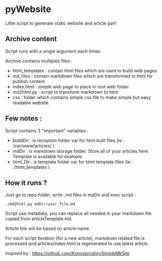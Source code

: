 # pyWebsite
Little script to generate static website and article part

## Archive content
Script runs with a single argument each times.

Archive contains multiples files :
 * html_templates : contain html files which are used to build web pages
 * md_files : contain markdown files which are transformed to html for publish content
 * index.html : simple web page to place in root web folder
 * md2html.py : script to transform markdown to html
 * css : folder which contains simple css file to make simple but easy readable website.

## Few notes :

Script contains 3 "important" variables :

 * buildDir : is reception folder var for html built files (ie : /var/www/articles/ )
 * mdDir : is markdown storage folder. Store all of your articles here. Template is available for example.
 * html_Dir : is template folder var for html template files (ie : ./html_templates )
 
## How it runs ?

Just go to repo folder, write .md files in mdDir and exec script :

```
./md2html.py mdDir/your_file.md
```

Script use metadata, you can replace all needed in your markdown file copied from articleTemplate.md.

Article link will be based on article name

For each script iteration (for a new article), markdown related file is processed and articles/index.html is regenerated to use latest article.

Inspired by : https://github.com/Konosprod/pySimpleMkSite 
